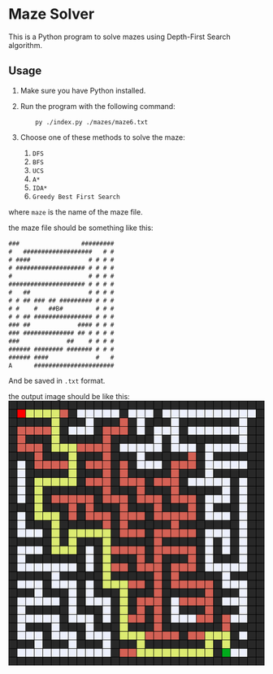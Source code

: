 # Maze Solver

This is a Python program to solve mazes using Depth-First Search algorithm.

## Usage

1. Make sure you have Python installed.
2. Run the program with the following command:

    ```bath
        py ./index.py ./mazes/maze6.txt
    ```

3. Choose one of these methods to solve the maze:
    1) `DFS`
    2) `BFS`
    3) `UCS`
    4) `A*`
    5) `IDA*`
    6) `Greedy Best First Search`

where `maze` is the name of the maze file.

the maze file should be something like this:

```text
###                 #########
#   ###################   # #
# ####                # # # #
# ################### # # # #
#                     # # # #
##################### # # # #
#   ##                # # # #
# # ## ### ## ######### # # #
# #    #   ##B#         # # #
# # ## ################ # # #
### ##             #### # # #
### ############## ## # # # #
###             ##    # # # #
###### ######## ####### # # #
###### ####             #   #
A      ######################
```

And be saved in `.txt` format.

the output image should be like this:
![output](./maze.png)
